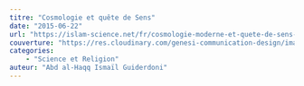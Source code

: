 ```yaml
---
titre: "Cosmologie et quête de Sens"
date: "2015-06-22"
url: "https://islam-science.net/fr/cosmologie-moderne-et-quete-de-sens-un-dialogue-sur-la-voie-de-la-connaissance-3525/"
couverture: "https://res.cloudinary.com/genesi-communication-design/image/upload/v1604579478/ihei/couvertures/1590700135_td92rp.png"
categories:
    - "Science et Religion"
auteur: "Abd al-Haqq Ismaïl Guiderdoni"
---
```

